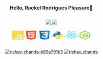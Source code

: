<h3 align="center"> Hello, Rackel Rodrigues Pleasure💙</h3>


##

<div align="center">
  <a href="https://github.com/RackelRodrigues">
  <img height="150em" src="https://github-readme-stats.vercel.app/api?username=RackelRodrigues&show_icons=true&theme=github_dark&include_all_commits=true&count_private=true"/>
  <img height="150em" src="https://github-readme-stats.vercel.app/api/top-langs/?username=RackelRodrigues&layout=compact&langs_count=7&theme=github_dark"/>
</div>
 <div style="display: inline_block" align="center"><br>
  <img align="center" alt="Rock-Js" height="30" width="40" src="https://raw.githubusercontent.com/devicons/devicon/master/icons/javascript/javascript-plain.svg">
  <img align="center" alt="Rock-HTML" height="30" width="40" src="https://raw.githubusercontent.com/devicons/devicon/master/icons/html5/html5-original.svg">
  <img align="center" alt="Rock-CSS" height="30" width="40" src="https://raw.githubusercontent.com/devicons/devicon/master/icons/css3/css3-original.svg">
  <img align="center" alt="Rock-Python" height="30" width="40" src="https://raw.githubusercontent.com/devicons/devicon/master/icons/python/python-original.svg">
  <img align="center" alt="Rock-React" height="30" width="40" src="https://raw.githubusercontent.com/devicons/devicon/master/icons/react/react-original.svg">
  <img align="center" alt="Rock-Nodejs" height="30" width="40" src="https://raw.githubusercontent.com/devicons/devicon/master/icons/nodejs/nodejs-original.svg">
</div>
 
 ##
<div align="center">
<a href="https://linkedin.com/in/rackel-de-oliveira-708b57212" target="blank"><img align="center" src="https://raw.githubusercontent.com/rahuldkjain/github-profile-readme-generator/master/src/images/icons/Social/linked-in-alt.svg" alt="rishav-chanda-b89a791b3" height="30" width="40" /></a>
<a href="https://instagram.com/rackel.rodrigues" target="blank"><img align="center" src="https://raw.githubusercontent.com/rahuldkjain/github-profile-readme-generator/master/src/images/icons/Social/instagram.svg" alt="rishav_chanda" height="30" width="40" /></a>
 </div>
